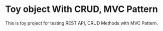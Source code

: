 # Toy object With CRUD, MVC Pattern
This is toy project for testing REST API, CRUD Methods with MVC Pattern.